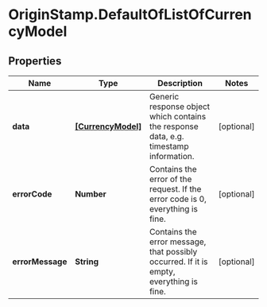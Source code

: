 # OriginStamp.DefaultOfListOfCurrencyModel

## Properties
Name | Type | Description | Notes
------------ | ------------- | ------------- | -------------
**data** | [**[CurrencyModel]**](CurrencyModel.md) | Generic response object which contains the response data, e.g. timestamp information. | [optional] 
**errorCode** | **Number** | Contains the error of the request. If the error code is 0, everything is fine. | [optional] 
**errorMessage** | **String** | Contains the error message, that possibly occurred. If it is empty, everything is fine. | [optional] 


